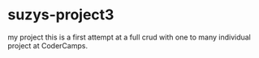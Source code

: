 # suzys-project3
my project
this is a first attempt at a full crud with one to many individual project at CoderCamps.
